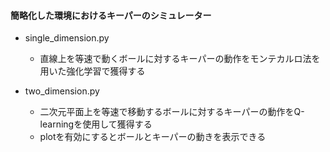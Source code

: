 #### 簡略化した環境におけるキーパーのシミュレーター
* single_dimension.py  
    * 直線上を等速で動くボールに対するキーパーの動作をモンテカルロ法を用いた強化学習で獲得する

* two_dimension.py
    * 二次元平面上を等速で移動するボールに対するキーパーの動作をQ-learningを使用して獲得する
    * plotを有効にするとボールとキーパーの動きを表示できる

